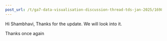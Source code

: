 ```yaml
---
post_url: /t/ga7-data-visualisation-discussion-thread-tds-jan-2025/169888/27
---
```

Hi Shambhavi, Thanks for the update. We will look into it.

Thanks once again